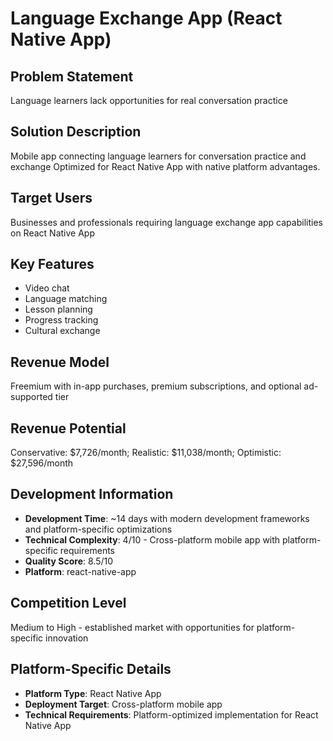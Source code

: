 # Language Exchange App (React Native App)

## Problem Statement
Language learners lack opportunities for real conversation practice

## Solution Description
Mobile app connecting language learners for conversation practice and exchange Optimized for React Native App with native platform advantages.

## Target Users
Businesses and professionals requiring language exchange app capabilities on React Native App

## Key Features
- Video chat
- Language matching
- Lesson planning
- Progress tracking
- Cultural exchange

## Revenue Model
Freemium with in-app purchases, premium subscriptions, and optional ad-supported tier

## Revenue Potential
Conservative: $7,726/month; Realistic: $11,038/month; Optimistic: $27,596/month

## Development Information
- **Development Time**: ~14 days with modern development frameworks and platform-specific optimizations
- **Technical Complexity**: 4/10 - Cross-platform mobile app with platform-specific requirements
- **Quality Score**: 8.5/10
- **Platform**: react-native-app

## Competition Level
Medium to High - established market with opportunities for platform-specific innovation

## Platform-Specific Details
- **Platform Type**: React Native App
- **Deployment Target**: Cross-platform mobile app
- **Technical Requirements**: Platform-optimized implementation for React Native App
